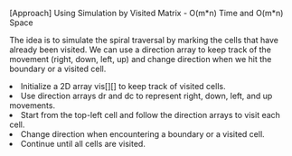 <p>[Approach] Using Simulation by Visited Matrix - O(m*n) Time and O(m*n) Space

The idea is to simulate the spiral traversal by marking the cells that have already been visited. We can use a direction array to keep track of the movement (right, down, left, up) and change direction when we hit the boundary or a visited cell.

<li>Initialize a 2D array vis[][] to keep track of visited cells.</li>
<li>Use direction arrays dr and dc to represent right, down, left, and up movements.</li>
<li>Start from the top-left cell and follow the direction arrays to visit each cell.</li>
<li>Change direction when encountering a boundary or a visited cell.</li>
<li>Continue until all cells are visited.</li></p>
